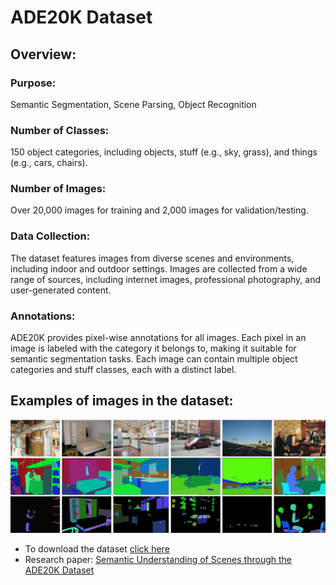 # ADE20K Dataset
## Overview: 
### Purpose: 
Semantic Segmentation, Scene Parsing, Object Recognition
### Number of Classes: 
150 object categories, including objects, stuff (e.g., sky, grass), and things (e.g., cars, chairs).
### Number of Images: 
Over 20,000 images for training and 2,000 images for validation/testing.
### Data Collection: 
The dataset features images from diverse scenes and environments, including indoor and outdoor settings. Images are collected from a wide range of sources, including internet images, professional photography, and user-generated content.
### Annotations: 
ADE20K provides pixel-wise annotations for all images. Each pixel in an image is labeled with the category it belongs to, making it suitable for semantic segmentation tasks. Each image can contain multiple object categories and stuff classes, each with a distinct label.

## Examples of images in the dataset:
![ADE20K](https://github.com/Anoushka1009/Semantic_Segmentation/blob/main/Assets/Images/ADE20K.png)

 - To download the dataset [click here](https://groups.csail.mit.edu/vision/datasets/ADE20K/)
 - Research paper: [Semantic Understanding of Scenes through the ADE20K Dataset](https://arxiv.org/abs/1608.05442)
